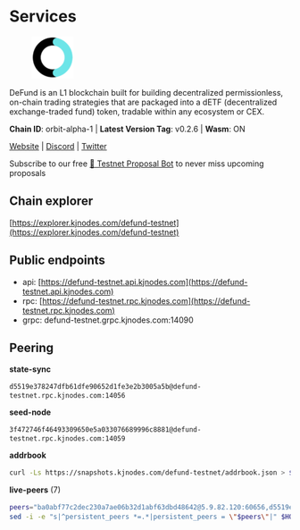 # Services

<figure><img src="https://raw.githubusercontent.com/kj89/cosmos-images/main/logos/defund.png" alt=""><figcaption></figcaption></figure>

DeFund is an L1 blockchain built for building decentralized permissionless,  on-chain trading strategies that are packaged into a dETF (decentralized  exchange-traded fund) token, tradable within any ecosystem or CEX.

**Chain ID**: orbit-alpha-1 | **Latest Version Tag**: v0.2.6 | **Wasm**: ON

[Website](https://www.defund.app) | [Discord](https://discord.gg/FV26pRPZ3P) | [Twitter](https://twitter.com/defund_finance)



Subscribe to our free [🤖 Testnet Proposal Bot](https://t.me/kjnodes_testnet_proposal_bot) to never miss upcoming proposals


## Chain explorer
[https://explorer.kjnodes.com/defund-testnet](https://explorer.kjnodes.com/defund-testnet)

## Public endpoints

* api: [https://defund-testnet.api.kjnodes.com](https://defund-testnet.api.kjnodes.com)
* rpc: [https://defund-testnet.rpc.kjnodes.com](https://defund-testnet.rpc.kjnodes.com)
* grpc: defund-testnet.grpc.kjnodes.com:14090

## Peering

**state-sync**

```text
d5519e378247dfb61dfe90652d1fe3e2b3005a5b@defund-testnet.rpc.kjnodes.com:14056
```

**seed-node**

```text
3f472746f46493309650e5a033076689996c8881@defund-testnet.rpc.kjnodes.com:14059
```

**addrbook**
```bash
curl -Ls https://snapshots.kjnodes.com/defund-testnet/addrbook.json > $HOME/.defund/config/addrbook.json
```

**live-peers** (7)
```bash
peers="ba0abf77c2dec230a7ae06b32d1abf63dbd48642@5.9.82.120:60656,d5519e378247dfb61dfe90652d1fe3e2b3005a5b@65.109.68.190:14056,6a59b532c23ba28e26531389b79a7fbb23bcb94b@65.109.85.170:33656,a79130668102f116a23cfcf9fd94623de4a223fe@81.30.157.35:10656,6406dc6dff130a009ad79bb04eb29b731414811f@141.95.145.41:27656,5a93bbc7e9dc368ccadd2627b35364e0bf06035e@31.187.74.29:26656,a6d9edebbd8b1b4651ca3cf5242879f573492d0e@49.12.236.218:26656"
sed -i -e "s|^persistent_peers *=.*|persistent_peers = \"$peers\"|" $HOME/.defund/config/config.toml
```
